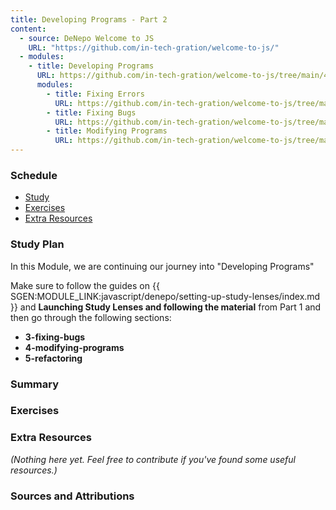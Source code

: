 ```yaml
---
title: Developing Programs - Part 2
content:
  - source: DeNepo Welcome to JS
    URL: "https://github.com/in-tech-gration/welcome-to-js/"
  - modules:
    - title: Developing Programs
      URL: https://github.com/in-tech-gration/welcome-to-js/tree/main/4-developing-programs
      modules:
        - title: Fixing Errors
          URL: https://github.com/in-tech-gration/welcome-to-js/tree/main/4-developing-programs/2-fixing-errors
        - title: Fixing Bugs
          URL: https://github.com/in-tech-gration/welcome-to-js/tree/main/4-developing-programs/3-fixing-bugs
        - title: Modifying Programs
          URL: https://github.com/in-tech-gration/welcome-to-js/tree/main/4-developing-programs/4-modifying-programs
---
```


### Schedule

  - [Study](#study-plan-NN)
  - [Exercises](#exercises-NN)
  - [Extra Resources](#extra-resources-NN)

### Study Plan

  In this Module, we are continuing our journey into "Developing Programs"

  Make sure to follow the guides on {{ SGEN:MODULE_LINK:javascript/denepo/setting-up-study-lenses/index.md }} and **Launching Study Lenses and following the material** from Part 1 and then go through the following sections:

  - **3-fixing-bugs**
  - **4-modifying-programs**
  - **5-refactoring**

### Summary

### Exercises

  <!-- SGEN:META:PROGRESS:task=Explore the '3-fixing-bugs' section of 'Developing Programs' -->

  <!-- SGEN:META:PROGRESS:task=Explore the '4-modifying-programs' section of 'Developing Programs' -->

  <!-- SGEN:META:PROGRESS:task=Explore the '5-refactoring' section of 'Developing Programs' -->

### Extra Resources

  _(Nothing here yet. Feel free to contribute if you've found some useful resources.)_

### Sources and Attributions